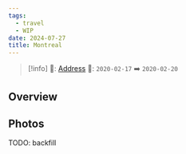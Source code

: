 ```yaml
---
tags:
  - travel
  - WIP
date: 2024-07-27
title: Montreal
---
```



> [!info]
>📌: [Address]()
>📅: `2020-02-17` ➡️ `2020-02-20`

## Overview



## Photos

TODO: backfill